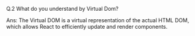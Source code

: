 Q.2 What do you understand by Virtual Dom?

Ans: The Virtual DOM is a virtual representation of the actual HTML DOM, which allows React to efficiently update and render components.